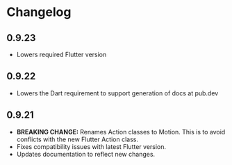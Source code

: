 # Changelog

## 0.9.23

* Lowers required Flutter version

## 0.9.22

* Lowers the Dart requirement to support generation of docs at pub.dev

## 0.9.21

* __BREAKING CHANGE:__ Renames Action classes to Motion. This is to avoid conflicts with the new Flutter Action class.
* Fixes compatibility issues with latest Flutter version.
* Updates documentation to reflect new changes.
